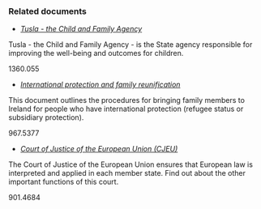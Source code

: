 ###  Related documents

  * [ _Tusla - the Child and Family Agency_ ](/en/birth-family-relationships/services-and-supports-for-children/tusla-the-child-and-family-agency/)

Tusla - the Child and Family Agency - is the State agency responsible for
improving the well-being and outcomes for children.

1360.055

  * [ _International protection and family reunification_ ](/en/moving-country/asylum-seekers-and-refugees/refugee-status-and-leave-to-remain/family-reunification-for-refugees-in-ireland/)

This document outlines the procedures for bringing family members to Ireland
for people who have international protection (refugee status or subsidiary
protection).

967.5377

  * [ _Court of Justice of the European Union (CJEU)_ ](/en/government-in-ireland/european-government/eu-institutions/european-court-of-justice/)

The Court of Justice of the European Union ensures that European law is
interpreted and applied in each member state. Find out about the other
important functions of this court.

901.4684
